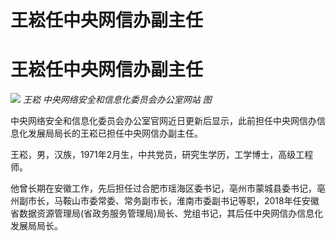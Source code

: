# 王崧任中央网信办副主任

# 王崧任中央网信办副主任

![](https://inews.gtimg.com/newsapp_bt/0/15815056096/1000) _王崧
中央网络安全和信息化委员会办公室网站 图_

中央网络安全和信息化委员会办公室官网近日更新后显示，此前担任中央网信办信息化发展局局长的王崧已担任中央网信办副主任。

王崧，男，汉族，1971年2月生，中共党员，研究生学历，工学博士，高级工程师。

他曾长期在安徽工作，先后担任过合肥市瑶海区委书记，亳州市蒙城县委书记，亳州副市长，马鞍山市委常委、常务副市长，淮南市委副书记等职，2018年任安徽省数据资源管理局(省政务服务管理局)局长、党组书记，其后任中央网信办信息化发展局局长。

